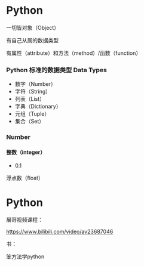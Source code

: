 # Python



一切皆对象（Object）

有自己从属的数据类型

有属性（attribute）和方法（method）/函数（function）



### Python 标准的数据类型 Data Types

- 数字（Number）
- 字符（String）
- 列表（List）
- 字典（Dictionary）
- 元组（Tuple）
- 集合（Set）



### Number

#### 整数（integer）

- 0.1

浮点数（float）





# Python

展哥视频课程：

https://www.bilibili.com/video/av23687046



书：

笨方法学python